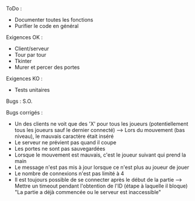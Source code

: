 ToDo :
 - Documenter toutes les fonctions
 - Purifier le code en général

Exigences OK :
 - Client/serveur
 - Tour par tour
 - Tkinter
 - Murer et percer des portes

Exigences KO :
 - Tests unitaires

Bugs :
 S.O.

Bugs corrigés :
 - Un des clients ne voit que des 'X' pour tous les joueurs (potentiellement tous les joueurs sauf le dernier connecté)
    --> Lors du mouvement (bas niveau), le mauvais caractère était inséré
 - Le serveur ne prévient pas quand il coupe
 - Les portes ne sont pas sauvegardées
 - Lorsque le mouvement est mauvais, c'est le joueur suivant qui prend la main
 - Le message n'est pas mis à jour lorsque ce n'est plus au joueur de jouer
 - Le nombre de connexions n'est pas limité à 4
 - Il est toujours possible de se connecter après le début de la partie
    --> Mettre un timeout pendant l'obtention de l'ID (étape à laquelle il bloque)
        "La partie a déjà commencée ou le serveur est inaccessible"